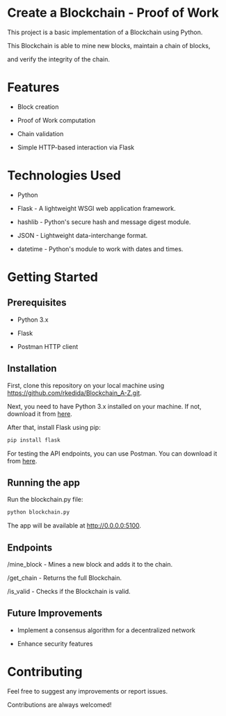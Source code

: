 # Create a Blockchain - Proof of Work

This project is a basic implementation of a Blockchain using Python.

This Blockchain is able to mine new blocks, maintain a chain of blocks,

and verify the integrity of the chain.

# Features
- Block creation

- Proof of Work computation

- Chain validation

- Simple HTTP-based interaction via Flask

# Technologies Used
- Python

- Flask - A lightweight WSGI web application framework.

- hashlib - Python's secure hash and message digest module.

- JSON - Lightweight data-interchange format.

- datetime - Python's module to work with dates and times.


# Getting Started
## Prerequisites
- Python 3.x

- Flask

- Postman HTTP client

## Installation
First, clone this repository on your local machine using https://github.com/rkedida/Blockchain_A-Z.git.

Next, you need to have Python 3.x installed on your machine. If not, download it from [here](https://www.python.org/downloads/).

After that, install Flask using pip:

```sh
pip install flask
```

For testing the API endpoints, you can use Postman. You can download it from [here](https://www.postman.com/downloads/).

## Running the app
Run the blockchain.py file:

```sh
python blockchain.py
```
The app will be available at http://0.0.0.0:5100.

## Endpoints
/mine_block - Mines a new block and adds it to the chain.

/get_chain - Returns the full Blockchain.

/is_valid - Checks if the Blockchain is valid.

## Future Improvements
- Implement a consensus algorithm for a decentralized network

- Enhance security features

# Contributing

Feel free to suggest any improvements or report issues.

Contributions are always welcomed!

